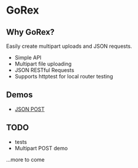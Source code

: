 # GoRex

## Why GoRex?

Easily create multipart uploads and JSON requests.

* Simple API
* Multipart file uploading
* JSON RESTful Requests
* Supports httptest for local router testing

## Demos
* [JSON POST](https://github.com/bevanhunt/gorex-json-demo)

## TODO
- tests
- Multipart POST demo

...more to come


